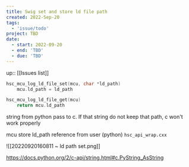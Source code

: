 ```yaml
---
title: Swig set and store ld file path
created: 2022-Sep-20
tags:
  - 'issue/todo'
project: TBD
date:
  - start: 2022-09-20
  - end: 'TBD'
  - due: 'TBD'
---
```

up:: [[Issues list]]
```c
hsc_mcu_log_ld_file_set(mcu, char *ld_path)
	mcu.ld_path = ld_path

hsc_mcu_log_ld_file_get(mcu)
	return mcu.ld_path
```

string from python pass to c. If that string do not keep that path, c won't work properly

mcu store ld_path reference from user (python)
`hsc_api_wrap.cxx`

![[20220920160811 ~ ld path set.png]]

https://docs.python.org/2/c-api/string.html#c.PyString_AsString